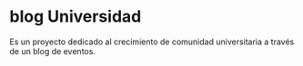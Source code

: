 # blog Universidad
Es un proyecto dedicado al crecimiento de comunidad universitaria a través de un blog de eventos.
